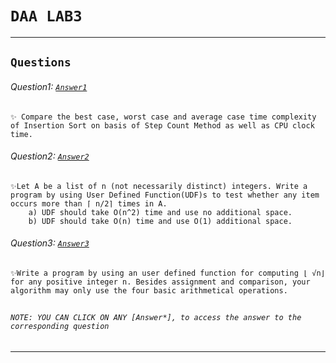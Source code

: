 # ```DAA LAB3```  
***  
## ```Questions```  

###### Question1: [```Answer1```](1.c)
    ✨ Compare the best case, worst case and average case time complexity of Insertion Sort on basis of Step Count Method as well as CPU clock time.
###### Question2: [```Answer2```](2.c)
    ✨Let A be a list of n (not necessarily distinct) integers. Write a program by using User Defined Function(UDF)s to test whether any item occurs more than ⌈ n/2⌉ times in A.  
        a) UDF should take O(n^2) time and use no additional space.
        b) UDF should take O(n) time and use O(1) additional space.
###### Question3: [```Answer3```](3.c)
    ✨Write a program by using an user defined function for computing ⌊ √n⌋ for any positive integer n. Besides assignment and comparison, your algorithm may only use the four basic arithmetical operations.
##  
###### ```NOTE: YOU CAN CLICK ON ANY [Answer*], to access the answer to the corresponding question```

---
